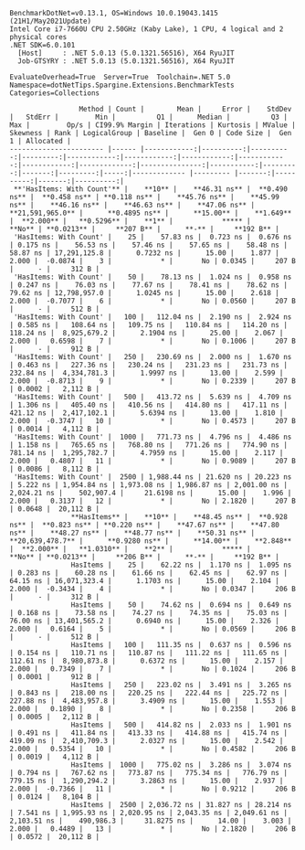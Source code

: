
    BenchmarkDotNet=v0.13.1, OS=Windows 10.0.19043.1415 (21H1/May2021Update)
    Intel Core i7-7660U CPU 2.50GHz (Kaby Lake), 1 CPU, 4 logical and 2 physical cores
    .NET SDK=6.0.101
      [Host]     : .NET 5.0.13 (5.0.1321.56516), X64 RyuJIT
      Job-GTSYRY : .NET 5.0.13 (5.0.1321.56516), X64 RyuJIT

    EvaluateOverhead=True  Server=True  Toolchain=.NET 5.0  
    Namespace=dotNetTips.Spargine.Extensions.BenchmarkTests  Categories=Collections  

                     Method | Count |        Mean |     Error |    StdDev |   StdErr |         Min |          Q1 |      Median |          Q3 |         Max |         Op/s | CI99.9% Margin | Iterations | Kurtosis | MValue | Skewness | Rank | LogicalGroup | Baseline |  Gen 0 | Code Size |  Gen 1 | Allocated |
    ----------------------- |------ |------------:|----------:|----------:|---------:|------------:|------------:|------------:|------------:|------------:|-------------:|---------------:|-----------:|---------:|-------:|---------:|-----:|------------- |--------- |-------:|----------:|-------:|----------:|
     **'HasItems: With Count'** |    **10** |    **46.31 ns** |  **0.490 ns** |  **0.458 ns** | **0.118 ns** |    **45.76 ns** |    **45.99 ns** |    **46.16 ns** |    **46.63 ns** |    **47.06 ns** | **21,591,965.0** |      **0.4895 ns** |      **15.00** |    **1.649** |  **2.000** |   **0.5296** |    **1** |            ***** |       **No** | **0.0213** |     **207 B** |      **-** |     **192 B** |
     'HasItems: With Count' |    25 |    57.83 ns |  0.723 ns |  0.676 ns | 0.175 ns |    56.53 ns |    57.46 ns |    57.65 ns |    58.48 ns |    58.87 ns | 17,291,125.8 |      0.7232 ns |      15.00 |    1.877 |  2.000 |  -0.0874 |    3 |            * |       No | 0.0345 |     207 B |      - |     312 B |
     'HasItems: With Count' |    50 |    78.13 ns |  1.024 ns |  0.958 ns | 0.247 ns |    76.03 ns |    77.67 ns |    78.41 ns |    78.62 ns |    79.62 ns | 12,798,957.0 |      1.0245 ns |      15.00 |    2.618 |  2.000 |  -0.7077 |    6 |            * |       No | 0.0560 |     207 B |      - |     512 B |
     'HasItems: With Count' |   100 |   112.04 ns |  2.190 ns |  2.924 ns | 0.585 ns |   108.64 ns |   109.75 ns |   110.84 ns |   114.20 ns |   118.24 ns |  8,925,679.2 |      2.1904 ns |      25.00 |    2.067 |  2.000 |   0.6598 |    7 |            * |       No | 0.1006 |     207 B |      - |     912 B |
     'HasItems: With Count' |   250 |   230.69 ns |  2.000 ns |  1.670 ns | 0.463 ns |   227.36 ns |   230.24 ns |   231.23 ns |   231.73 ns |   232.84 ns |  4,334,781.3 |      1.9997 ns |      13.00 |    2.599 |  2.000 |  -0.8713 |    9 |            * |       No | 0.2339 |     207 B | 0.0002 |   2,112 B |
     'HasItems: With Count' |   500 |   413.72 ns |  5.639 ns |  4.709 ns | 1.306 ns |   405.40 ns |   410.56 ns |   414.80 ns |   417.11 ns |   421.12 ns |  2,417,102.1 |      5.6394 ns |      13.00 |    1.810 |  2.000 |  -0.3747 |   10 |            * |       No | 0.4573 |     207 B | 0.0014 |   4,112 B |
     'HasItems: With Count' |  1000 |   771.73 ns |  4.796 ns |  4.486 ns | 1.158 ns |   765.65 ns |   768.80 ns |   771.26 ns |   774.90 ns |   781.14 ns |  1,295,782.7 |      4.7959 ns |      15.00 |    2.117 |  2.000 |   0.4807 |   11 |            * |       No | 0.9089 |     207 B | 0.0086 |   8,112 B |
     'HasItems: With Count' |  2500 | 1,988.44 ns | 21.620 ns | 20.223 ns | 5.222 ns | 1,954.84 ns | 1,973.08 ns | 1,986.87 ns | 2,001.00 ns | 2,024.21 ns |    502,907.4 |     21.6198 ns |      15.00 |    1.996 |  2.000 |   0.3137 |   12 |            * |       No | 2.1820 |     207 B | 0.0648 |  20,112 B |
                   **HasItems** |    **10** |    **48.45 ns** |  **0.928 ns** |  **0.823 ns** | **0.220 ns** |    **47.67 ns** |    **47.80 ns** |    **48.27 ns** |    **48.77 ns** |    **50.31 ns** | **20,639,478.7** |      **0.9280 ns** |      **14.00** |    **2.848** |  **2.000** |   **1.0310** |    **2** |            ***** |       **No** | **0.0213** |     **206 B** |      **-** |     **192 B** |
                   HasItems |    25 |    62.22 ns |  1.170 ns |  1.095 ns | 0.283 ns |    60.28 ns |    61.66 ns |    62.45 ns |    62.97 ns |    64.15 ns | 16,071,323.4 |      1.1703 ns |      15.00 |    2.104 |  2.000 |  -0.3434 |    4 |            * |       No | 0.0347 |     206 B |      - |     312 B |
                   HasItems |    50 |    74.62 ns |  0.694 ns |  0.649 ns | 0.168 ns |    73.58 ns |    74.27 ns |    74.35 ns |    75.03 ns |    76.00 ns | 13,401,565.2 |      0.6940 ns |      15.00 |    2.326 |  2.000 |   0.6164 |    5 |            * |       No | 0.0569 |     206 B |      - |     512 B |
                   HasItems |   100 |   111.35 ns |  0.637 ns |  0.596 ns | 0.154 ns |   110.71 ns |   110.87 ns |   111.22 ns |   111.65 ns |   112.61 ns |  8,980,873.8 |      0.6372 ns |      15.00 |    2.157 |  2.000 |   0.7349 |    7 |            * |       No | 0.1024 |     206 B | 0.0001 |     912 B |
                   HasItems |   250 |   223.02 ns |  3.491 ns |  3.265 ns | 0.843 ns |   218.00 ns |   220.25 ns |   222.44 ns |   225.72 ns |   227.88 ns |  4,483,957.8 |      3.4909 ns |      15.00 |    1.553 |  2.000 |   0.1890 |    8 |            * |       No | 0.2358 |     206 B | 0.0005 |   2,112 B |
                   HasItems |   500 |   414.82 ns |  2.033 ns |  1.901 ns | 0.491 ns |   411.84 ns |   413.33 ns |   414.88 ns |   415.74 ns |   419.09 ns |  2,410,709.3 |      2.0327 ns |      15.00 |    2.542 |  2.000 |   0.5354 |   10 |            * |       No | 0.4582 |     206 B | 0.0019 |   4,112 B |
                   HasItems |  1000 |   775.02 ns |  3.286 ns |  3.074 ns | 0.794 ns |   767.62 ns |   773.87 ns |   775.34 ns |   776.79 ns |   779.15 ns |  1,290,294.2 |      3.2863 ns |      15.00 |    2.937 |  2.000 |  -0.7366 |   11 |            * |       No | 0.9212 |     206 B | 0.0124 |   8,104 B |
                   HasItems |  2500 | 2,036.72 ns | 31.827 ns | 28.214 ns | 7.541 ns | 1,995.93 ns | 2,020.95 ns | 2,043.35 ns | 2,049.61 ns | 2,103.51 ns |    490,986.3 |     31.8275 ns |      14.00 |    3.003 |  2.000 |   0.4489 |   13 |            * |       No | 2.1820 |     206 B | 0.0572 |  20,112 B |

